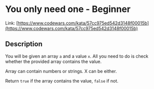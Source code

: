 # You only need one - Beginner

Link: [https://www.codewars.com/kata/57cc975ed542d3148f00015b](https://www.codewars.com/kata/57cc975ed542d3148f00015b)

## Description

You will be given an array `a` and a value `x`. All you need to do is check whether the provided array contains the value.

Array can contain numbers or strings. X can be either.

Return `true` if the array contains the value, `false` if not.
